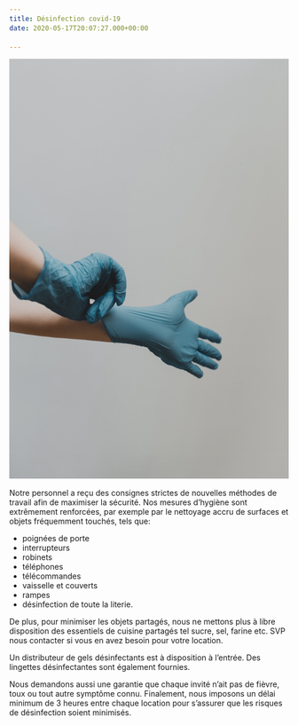 ```yaml
---
title: Désinfection covid-19
date: 2020-05-17T20:07:27.000+00:00

---
```

![](/uploads/clay-banks-cezmop5ftv4-unsplash.jpg)

Notre personnel a reçu des consignes strictes de nouvelles méthodes de travail afin de maximiser la sécurité. Nos mesures d’hygiène sont extrêmement renforcées, par exemple par le nettoyage accru de surfaces et objets fréquemment touchés, tels que:

* poignées de porte
* interrupteurs
* robinets
* téléphones
* télécommandes
* vaisselle et couverts
* rampes
* désinfection de toute la literie.

De plus, pour minimiser les objets partagés, nous ne mettons plus à libre disposition des essentiels de cuisine partagés tel sucre, sel, farine etc. SVP nous contacter si vous en avez besoin pour votre location.

Un distributeur de gels désinfectants est à disposition à l’entrée. Des lingettes désinfectantes sont également fournies.

Nous demandons aussi une garantie que chaque invité n’ait pas de fièvre, toux ou tout autre symptôme connu.
Finalement, nous imposons un délai minimum de 3 heures entre chaque location pour s’assurer que les risques de désinfection soient minimisés.